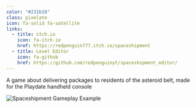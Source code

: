 ```yaml
---
color: "#231b18"
class: pixelate
icon: fa-solid fa-satellite
links:
  - title: itch.io
    icon: fa-itch-io
    href: https://redpenguin777.itch.io/spaceshipment
  - title: Level Editor
    icon: fa-github
    href: https://github.com/redpenguinyt/spaceshipment_editor/
---
```


A game about delivering packages to residents of the asteroid belt, made for the Playdate handheld console

![Spaceshipment Gameplay Example](https://img.itch.zone/aW1hZ2UvMjU2NTIyNS8xNjM3MTI3Mi5naWY=/original/PIS466.gif)